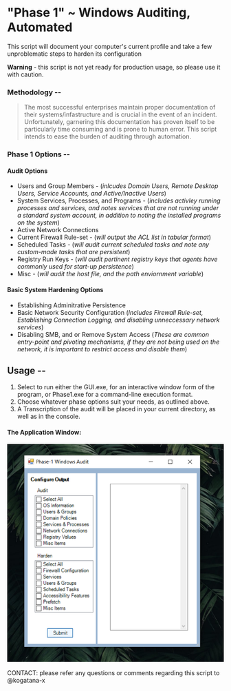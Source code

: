 # "Phase 1" ~ Windows Auditing, Automated
This script will document your computer's current profile and take a few unproblematic steps to harden its configuration

**Warning** - this script is not yet ready for production usage, so please use it with caution.

### Methodology --
> The most successful enterprises maintain proper documentation of their systems/infastructure and is crucial in the event of an incident. 
> Unfortunately, garnering this documentation  has proven itself to be particularly time consuming and is prone to human error. 
> This script intends to ease the burden of auditing through automation.

### Phase 1 Options -- 
#### Audit Options
  * Users and Group Members  - (_inlcudes Domain Users, Remote Desktop Users, Service Accounts, and Active/Inactive Users_)
  * System Services, Processes, and Programs - (_includes activley running processes and services, and notes services that are not running under a standard system account, in addition to noting the installed programs on the system_)
  * Active Network Connections
  * Current Firewall Rule-set - (_will output the ACL list in tabular format_)
  * Scheduled Tasks - (_will audit current scheduled tasks and note any custom-made tasks that are persistent_)
  * Registry Run Keys - (_will audit pertinent registry keys that agents have commonly used for start-up persistence_)
  * Misc - (_will audit the host file, and the path enviornment variable_)


#### Basic System Hardening Options
  * Establishing Adminitrative Persistence 
  * Basic Network Security Configuration (_Includes Firewall Rule-set, Establishing Connection Logging, and disabling unneccessary network services_)
  * Disabling SMB, and or Remove System Access (_These are common entry-point and pivoting mechanisms, if they are not being used on the network, it is important to restrict access and disable them_)

## Usage --
1. Select to run either the GUI.exe, for an interactive window form of the program, or Phase1.exe for a command-line execution format.
2. Choose whatever phase options suit your needs, as outlined above.
3. A Transcription of the audit will be placed in your current directory, as well as in the console.

#### The Application Window:
 ![Example Application Window](example/Phase1-GUI.png)


 CONTACT: please refer any questions or comments regarding this script to @kogatana-x
